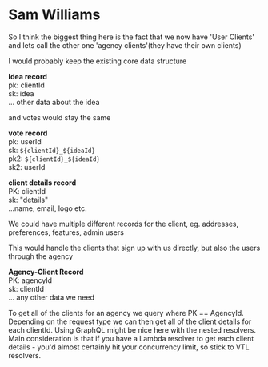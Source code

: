 # Sam Williams

So I think the biggest thing here is the fact that we now have 'User Clients' and lets call the other one 'agency clients'(they have their own clients)

I would probably keep the existing core data structure

**Idea record**  
pk: clientId  
sk: idea  
... other data about the idea  

and votes would stay the same

**vote record**  
pk: userId  
sk: `${clientId}_${ideaId}`  
pk2: `${clientId}_${ideaId}`  
sk2: userId  

**client details record**  
PK: clientId  
sk: "details"  
...name, email, logo etc.

We could have multiple different records for the client, eg. addresses, preferences, features, admin users

This would handle the clients that sign up with us directly, but also the users through the agency

**Agency-Client Record**  
PK: agencyId  
sk: clientId  
... any other data we need

To get all of the clients for an agency we query where PK == AgencyId. Depending on the request type we can then get all of the client details for each clientId. Using GraphQL might be nice here with the nested resolvers. Main consideration is that if you have a Lambda resolver to get each client details - you'd almost certainly hit your concurrency limit, so stick to VTL resolvers.
